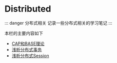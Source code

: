 # Distributed

::: danger 分布式相关
记录一些分布式相关的学习笔记
:::

本栏的主要内容如下

* [CAP和BASE理论](00-CAP-BASE.html)
* [浅析分布式事务](01-Distributed-Transaction.html)
* [浅析分布式Session](10-Distributed-Session.html)